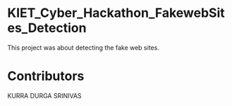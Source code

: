 # KIET_Cyber_Hackathon_FakewebSites_Detection
This project was about detecting the fake web sites.

# Contributors
KURRA DURGA SRINIVAS

